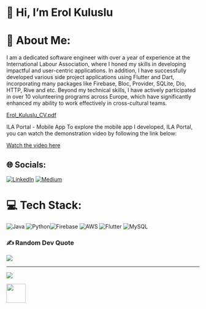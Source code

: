 
<p align="center"><h1><b>
  👋 Hi, I’m Erol Kuluslu
      </b></h1>

# 💫 About Me:
I am a dedicated software engineer with over a year of experience at the International Labour Association, where I honed my skills in developing impactful and user-centric applications. In addition, I have successfully developed various side project applications using Flutter and Dart, incorporating many packages like Firebase, Bloc, Provider, SQLite, Dio, HTTP, Rive and etc. Beyond my technical skills, I have actively participated in over 10 volunteering programs across Europe, which have significantly enhanced my ability to work effectively in cross-cultural teams. 
  
[Erol_Kuluslu_CV.pdf](https://github.com/user-attachments/files/17006048/Erol_Kuluslu_CV.pdf)

ILA Portal - Mobile App
To explore the mobile app I developed, ILA Portal, you can watch the demonstration video by following the link below:

[Watch the video here](https://drive.google.com/drive/folders/1oS2CPHyJ3UbyqHQd3lqV5vICvWgJBBMf)


## 🌐 Socials:
[![LinkedIn](https://img.shields.io/badge/LinkedIn-%230077B5.svg?logo=linkedin&logoColor=white)](https://linkedin.com/in/erol-külüşlü-966ba9210) [![Medium]()](https://medium.com/@erolkuluslusoftware) 


# 💻 Tech Stack:
![Java](https://img.shields.io/badge/java-%23ED8B00.svg?style=for-the-badge&logo=java&logoColor=white) ![Python](https://img.shields.io/badge/python-3670A0?style=for-the-badge&logo=python&logoColor=ffdd54)![Firebase](https://img.shields.io/badge/firebase-%23039BE5.svg?style=for-the-badge&logo=firebase) ![AWS](https://img.shields.io/badge/AWS-%23FF9900.svg?style=for-the-badge&logo=amazon-aws&logoColor=white) ![Flutter](https://img.shields.io/badge/Flutter-%2302569B.svg?style=for-the-badge&logo=Flutter&logoColor=white) ![MySQL](https://img.shields.io/badge/mysql-%2300f.svg?style=for-the-badge&logo=mysql&logoColor=white)
### ✍️ Random Dev Quote
![](https://quotes-github-readme.vercel.app/api?type=horizontal&theme=radical)

---
[![](https://visitcount.itsvg.in/api?id=erolkuluslu&icon=0&color=0)](https://visitcount.itsvg.in)

<!-- Proudly created with GPRM ( https://gprm.itsvg.in ) -->


<!---
erolkuluslu/erolkuluslu is a ✨ special ✨ repository because its `README.md` (this file) appears on your GitHub profile.
You can click the Preview link ![png-clipart-curriculum-vitae-job-hunting-resume-employment-cv-text-rectangle](https://user-images.githubusercontent.com/92374052/228720475-8ec27a32-362e-403d-8285-33e5fe889f9a.png)
to take a look at your changes.
--->
[<img src="https://user-images.githubusercontent.com/92374052/228719659-7fea33c4-7c12-41a8-850b-6f0111d07f61.png" width="50" height="50">](mailto:erolkuluslusoftware@gmail.com) 






